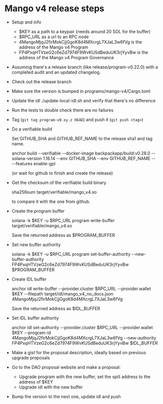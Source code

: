 # Mango v4 release steps

- Setup and info

  - $KEY as a path to a keypair (needs around 20 SOL for the buffer)
  - $RPC_URL as a url to an RPC node
  - 4MangoMjqJ2firMokCjjGgoK8d4MXcrgL7XJaL3w6fVg is the address of the Mango v4 Program
  - FP4PxqHTVzeG2c6eZd7974F9WvKUSdBeduUK3rjYyvBw is the address of the Mango v4 Program Governance

- Assuming there's a release branch (like release/program-v0.22.0)
  with a completed audit and an updated changelog.

- Check out the release branch

- Make sure the version is bumped in programs/mango-v4/Cargo.toml

- Update the idl ./update-local-idl.sh and verify that there's no difference

- Run the tests to double check there are no failures

- Tag (`git tag program-v0.xy.z HEAD`) and push it (`git push <tag>`)

- Do a verifiable build

  Set GITHUB_SHA and GITHUB_REF_NAME to the release sha1 and tag name.

  anchor build --verifiable --docker-image backpackapp/build:v0.28.0 --solana-version 1.16.14 --env GITHUB_SHA --env GITHUB_REF_NAME -- --features enable-gpl

  (or wait for github to finish and create the release)

- Get the checksum of the verifiable build binary

  sha256sum target/verifiable/mango_v4.so

  to compare it with the one from github.

- Create the program buffer

  solana -k $KEY -u $RPC_URL program write-buffer target/verifiable/mango_v4.so

  Save the returned address as $PROGRAM_BUFFER

- Set new buffer authority

  solana -k $KEY -u $RPC_URL program set-buffer-authority --new-buffer-authority FP4PxqHTVzeG2c6eZd7974F9WvKUSdBeduUK3rjYyvBw $PROGRAM_BUFFER

- Create IDL buffer

  anchor idl write-buffer --provider.cluster $RPC_URL --provider.wallet $KEY --filepath target/idl/mango_v4_no_docs.json 4MangoMjqJ2firMokCjjGgoK8d4MXcrgL7XJaL3w6fVg

  Save the returned address as $IDL_BUFFER

- Set IDL buffer authority

  anchor idl set-authority --provider.cluster $RPC_URL --provider.wallet $KEY --program-id 4MangoMjqJ2firMokCjjGgoK8d4MXcrgL7XJaL3w6fVg --new-authority FP4PxqHTVzeG2c6eZd7974F9WvKUSdBeduUK3rjYyvBw $IDL_BUFFER

- Make a gist for the proposal description, ideally based on previous upgrade proposals

- Go to the DAO proposal website and make a proposal:
  - Upgrade program with the new buffer, set the spill address to the address of $KEY
  - Upgrade idl with the new buffer

- Bump the version to the next one, update idl and push
